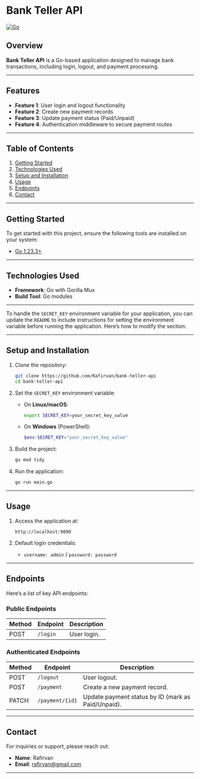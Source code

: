 
# Bank Teller API

[![Go](https://img.shields.io/badge/Go-1.23.3-brightgreen)](https://golang.org/dl/)  


## Overview
**Bank Teller API** is a Go-based application designed to manage bank transactions, including login, logout, and payment processing.

---

## Features
- **Feature 1**: User login and logout functionality
- **Feature 2**: Create new payment records
- **Feature 3**: Update payment status (Paid/Unpaid)
- **Feature 4**: Authentication middleware to secure payment routes

---

## Table of Contents
1. [Getting Started](#getting-started)
2. [Technologies Used](#technologies-used)
3. [Setup and Installation](#setup-and-installation)
4. [Usage](#usage)
5. [Endpoints](#endpoints)
6. [Contact](#contact)

---

## Getting Started
To get started with this project, ensure the following tools are installed on your system:
- [Go 1.23.3+](https://golang.org/dl/)

---

## Technologies Used
- **Framework**: Go with Gorilla Mux
- **Build Tool**: Go modules



---

To handle the `SECRET_KEY` environment variable for your application, you can update the `README` to include instructions for setting the environment variable before running the application. Here’s how to modify the section:

---

## Setup and Installation

1. Clone the repository:
   ```bash
   git clone https://github.com/Rafirvan/bank-teller-api
   cd bank-teller-api
   ```

2. Set the `SECRET_KEY` environment variable:
    - On **Linux/macOS**:
      ```bash
      export SECRET_KEY=your_secret_key_value
      ```

    - On **Windows** (PowerShell):
      ```powershell
      $env:SECRET_KEY="your_secret_key_value"
      ```

3. Build the project:
   ```bash
   go mod tidy
   ```

4. Run the application:
   ```bash
   go run main.go
   ```

---



## Usage
1. Access the application at:
   ```
   http://localhost:9090
   ```

2. Default login credentials:
    - `username: admin` / `password: password`

---

## Endpoints
Here’s a list of key API endpoints:

### Public Endpoints

| Method | Endpoint               | Description              |
|--------|------------------------|--------------------------|
| POST   | `/login`                | User login.              |

### Authenticated Endpoints

| Method | Endpoint                           | Description                                     |
|--------|------------------------------------|-------------------------------------------------|
| POST   | `/logout`                          | User logout.                                    |
| POST   | `/payment`                         | Create a new payment record.                   |
| PATCH  | `/payment/{id}`                    | Update payment status by ID (mark as Paid/Unpaid). |

---



## Contact
For inquiries or support, please reach out:
- **Name**: Rafirvan
- **Email**: rafirvan@gmail.com

---
